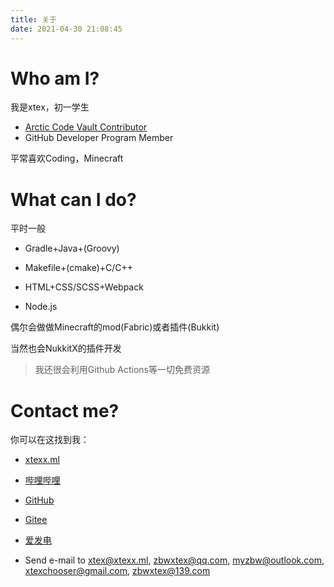 ```yaml
---
title: 关于
date: 2021-04-30 21:08:45
---
```


# Who am I?

我是xtex，初一学生

- [Arctic Code Vault Contributor](https://archiveprogram.github.com/)
- GitHub Developer Program Member

平常喜欢Coding，Minecraft

# What can I do?

平时一般

- Gradle+Java+(Groovy)

- Makefile+(cmake)+C/C++
- HTML+CSS/SCSS+Webpack
- Node.js

偶尔会做做Minecraft的mod(Fabric)或者插件(Bukkit)

当然也会NukkitX的插件开发

> 我还很会利用Github Actions等一切免费资源

#  Contact me?

你可以在这找到我：

- [xtexx.ml](https://xtexx.ml/)

- [哔哩哔哩](https://space.bilibili.com/103770515)
- [GitHub](https://github.com/xtexChooser/)
- [Gitee](https://gitee.com/xtex)
- [爱发电](http://afdian.net/@xtexx)
- Send e-mail to [xtex@xtexx.ml](mailto:xtex@xtexx.ml), zbwxtex@qq.com, myzbw@outlook.com, xtexchooser@gmail.com, zbwxtex@139.com

